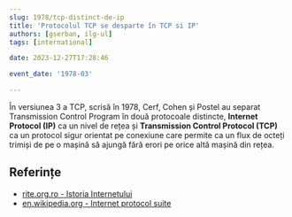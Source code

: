 ```yaml
---
slug: 1978/tcp-distinct-de-ip
title: 'Protocolul TCP se desparte în TCP si IP'
authors: [gserban, ilg-ul]
tags: [international]

date: 2023-12-27T17:28:46

event_date: '1978-03'

---
```


În versiunea 3 a TCP, scrisă în 1978, Cerf, Cohen și Postel au separat
Transmission Control Program în două protocoale distincte,
**Internet Protocol (IP)**
ca un nivel de rețea și **Transmission Control Protocol (TCP)** ca un
protocol sigur orientat pe conexiune care permite ca un flux de octeți
trimiși de pe o mașină să ajungă fără erori pe orice altă mașină din rețea.

<!-- truncate -->

## Referințe

- [rite.org.ro - Istoria Internetului](https://rite.org.ro/istoria-internetului/)
- [en.wikipedia.org - Internet protocol suite](https://en.wikipedia.org/wiki/Internet_protocol_suite)
